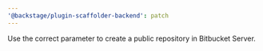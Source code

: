 ```yaml
---
'@backstage/plugin-scaffolder-backend': patch
---
```


Use the correct parameter to create a public repository in Bitbucket Server.

